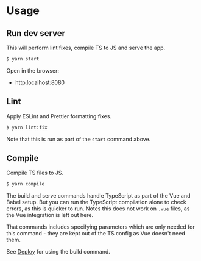 # Usage

## Run dev server

This will perform lint fixes, compile TS to JS and serve the app.

```sh
$ yarn start
```

Open in the browser:

- http:localhost:8080


## Lint

Apply ESLint and Prettier formatting fixes.

```sh
$ yarn lint:fix
```

Note that this is run as part of the `start` command above.


## Compile

Compile TS files to JS.

```sh
$ yarn compile
```

The build and serve commands handle TypeScript as part of the Vue and Babel setup. But you can run the TypeScript compilation alone to check errors, as this is quicker to run. Notes this does not work on `.vue` files, as the Vue integration is left out here.

That commands includes specifying parameters which are only needed for this command - they are kept out of the TS config as Vue doesn't need them.

See [Deploy](deploy.md) for using the build command.
